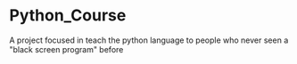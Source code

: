 # Python_Course
A project focused in teach the python language to people who never seen a "black screen program" before

